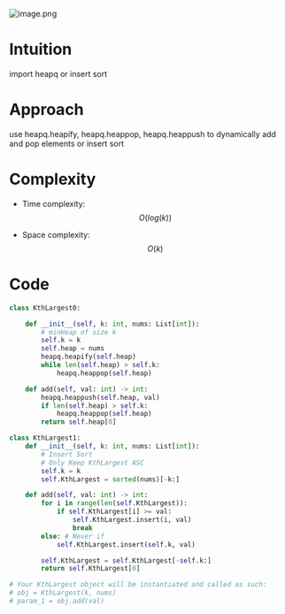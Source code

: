 ![image.png](https://pic.leetcode.cn/1695722850-ZAMXqF-image.png)

# Intuition
import heapq or insert sort

# Approach
use heapq.heapify, heapq.heappop, heapq.heappush to dynamically add and pop elements
or insert sort

# Complexity
- Time complexity:
$$O(log(k))$$

- Space complexity:
$$O(k)$$

# Code
```python
class KthLargest0:

    def __init__(self, k: int, nums: List[int]):
        # minHeap of size k
        self.k = k
        self.heap = nums
        heapq.heapify(self.heap)
        while len(self.heap) > self.k:
            heapq.heappop(self.heap)

    def add(self, val: int) -> int:
        heapq.heappush(self.heap, val)
        if len(self.heap) > self.k:
            heapq.heappop(self.heap)
        return self.heap[0]

class KthLargest1:
    def __init__(self, k: int, nums: List[int]):
        # Insert Sort
        # Only Keep KthLargest ASC
        self.k = k
        self.KthLargest = sorted(nums)[-k:]

    def add(self, val: int) -> int:
        for i in range(len(self.KthLargest)):
            if self.KthLargest[i] >= val:
                self.KthLargest.insert(i, val)
                break
        else: # Never if
            self.KthLargest.insert(self.k, val)

        self.KthLargest = self.KthLargest[-self.k:]
        return self.KthLargest[0]

# Your KthLargest object will be instantiated and called as such:
# obj = KthLargest(k, nums)
# param_1 = obj.add(val)
```